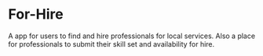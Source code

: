 # For-Hire
A app for users to find and hire professionals for local services. Also a place for professionals to submit their skill set and availability for hire.
